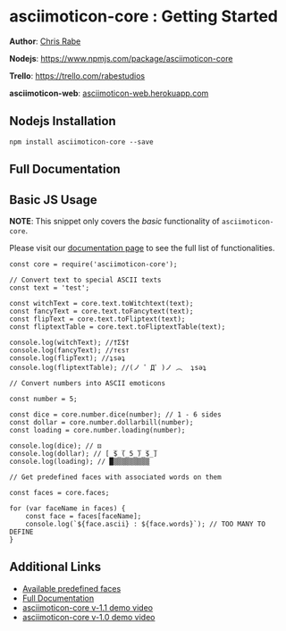 # asciimoticon-core : Getting Started
**Author**: [Chris Rabe](https://github.com/chrisrabe)

**Nodejs**: https://www.npmjs.com/package/asciimoticon-core

**Trello**: https://trello.com/rabestudios

**asciimoticon-web**: [asciimoticon-web.herokuapp.com](https://asciimoticon-web.herokuapp.com)

## Nodejs Installation
```
npm install asciimoticon-core --save
```

## Full Documentation


## Basic JS Usage

**NOTE**: This snippet only covers the *basic* functionality of `asciimoticon-core`. 

Please visit our [documentation page](https://github.com/chrisrabe/asciimoticon-core/wiki/main_doc) to see the full list of functionalities.

```
const core = require('asciimoticon-core');

// Convert text to special ASCII texts
const text = 'test';

const witchText = core.text.toWitchtext(text);
const fancyText = core.text.toFancytext(text);
const flipText = core.text.toFliptext(text);
const fliptextTable = core.text.toFliptextTable(text);

console.log(witchText); //†Σ$†
console.log(fancyText); //тєѕт
console.log(flipText); //ʇsǝʇ
console.log(fliptextTable); //(ノ ゜Д゜)ノ ︵  ʇsǝʇ

// Convert numbers into ASCII emoticons

const number = 5;

const dice = core.number.dice(number); // 1 - 6 sides
const dollar = core.number.dollarbill(number);
const loading = core.number.loading(number);

console.log(dice); // ⚄
console.log(dollar); // [̲̅$̲̅(̲5̲̅̅)̲̅$̲̅]
console.log(loading); // █▒▒▒▒▒▒▒▒▒

// Get predefined faces with associated words on them

const faces = core.faces;

for (var faceName in faces) {
    const face = faces[faceName];
    console.log(`${face.ascii} : ${face.words}`); // TOO MANY TO DEFINE
}

```

## Additional Links
- [Available predefined faces](https://github.com/chrisrabe/asciimoticon-core/wiki)
- [Full Documentation](https://github.com/chrisrabe/asciimoticon-core/wiki/main_doc)
- [asciimoticon-core v-1.1 demo video](https://www.youtube.com/watch?v=X6qywKP9d4c)
- [asciimoticon-core v-1.0 demo video](https://www.youtube.com/watch?v=q2XFvnmGceU)
